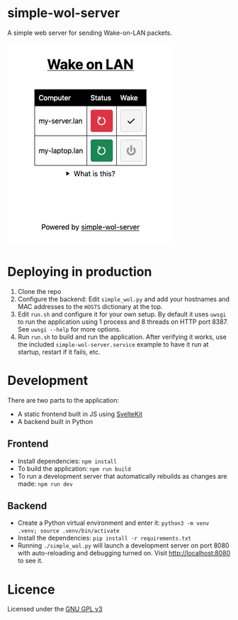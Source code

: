 simple-wol-server
=================
A simple web server for sending Wake-on-LAN packets.


![Screenshot](./screenshot.png)


Deploying in production
=======================
1. Clone the repo
2. Configure the backend: Edit `simple_wol.py` and add your hostnames and MAC addresses to the
  `HOSTS` dictionary at the top.
3. Edit `run.sh` and configure it for your own setup. By default it uses `uwsgi` to run the
   application using 1 process and 8 threads on HTTP port 8387. See `uwsgi --help` for more options.
4. Run `run.sh` to build and run the application. After verifying it works, use the included
  `simple-wol-server.service` example to have it run at startup, restart if it fails, etc.


Development
===========
There are two parts to the application:
 - A static frontend built in JS using [SvelteKit](https://kit.svelte.dev/)
 - A backend built in Python

Frontend
--------
- Install dependencies: `npm install`
- To build the application: `npm run build`
- To run a development server that automatically rebuilds as changes are made: `npm run dev`

Backend
-------
- Create a Python virtual environment and enter it: `python3 -m venv .venv; source .venv/bin/activate`
- Install the dependencies: `pip install -r requirements.txt`
- Running `./simple_wol.py` will launch a development server on port 8080 with auto-reloading and
  debugging turned on. Visit <http://localhost:8080> to see it.


Licence
=======
Licensed under the [GNU GPL v3](https://www.gnu.org/licenses/gpl-3.0.en.html)
